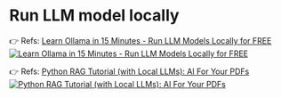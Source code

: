 # Run LLM model locally

👉 Refs: [Learn Ollama in 15 Minutes - Run LLM Models Locally for FREE](http://www.youtube.com/watch?v=UtSSMs6ObqY)
[![Learn Ollama in 15 Minutes - Run LLM Models Locally for FREE](http://img.youtube.com/vi/UtSSMs6ObqY/0.jpg)](http://www.youtube.com/watch?v=UtSSMs6ObqY)

👉 Refs: [Python RAG Tutorial (with Local LLMs): AI For Your PDFs](http://www.youtube.com/watch?v=2TJxpyO3ei4)
[![Python RAG Tutorial (with Local LLMs): AI For Your PDFs](http://img.youtube.com/vi/2TJxpyO3ei4/0.jpg)](http://www.youtube.com/watch?v=2TJxpyO3ei4)



